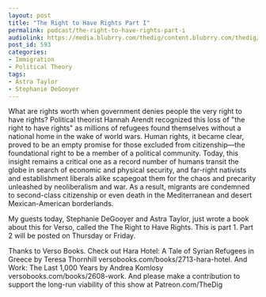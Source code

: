 ```yaml
---
layout: post
title: "The Right to Have Rights Part I"
permalink: podcast/the-right-to-have-rights-part-i
audiolink: https://media.blubrry.com/thedig/content.blubrry.com/thedig/The_Dig_-_EP_107_-_DeGooyerTaylorPart1.mp3
post_id: 593
categories: 
- Immigration
- Political Theory
tags: 
- Astra Taylor
- Stephanie DeGooyer
---
```


What are rights worth when government denies people the very right to have rights? Political theorist Hannah Arendt recognized this loss of "the right to have rights" as millions of refugees found themselves without a national home in the wake of world wars. Human rights, it became clear, proved to be an empty promise for those excluded from citizenship—the foundational right to be a member of a political community. Today, this insight remains a critical one as a record number of humans transit the globe in search of economic and physical security, and far-right nativists and establishment liberals alike scapegoat them for the chaos and precarity unleashed by neoliberalism and war. As a result, migrants are condemned to second-class citizenship or even death in the Mediterranean and desert Mexican-American borderlands.



My guests today, Stephanie DeGooyer and Astra Taylor, just wrote a book about this for Verso, called the The Right to Have Rights. This is part 1. Part 2 will be posted on Thursday or Friday.

Thanks to Verso Books. Check out Hara Hotel: A Tale of Syrian Refugees in Greece by Teresa Thornhill versobooks.com/books/2713-hara-hotel. And Work: The Last 1,000 Years by Andrea Komlosy versobooks.com/books/2608-work. And please make a contribution to support the long-run viability of this show at Patreon.com/TheDig